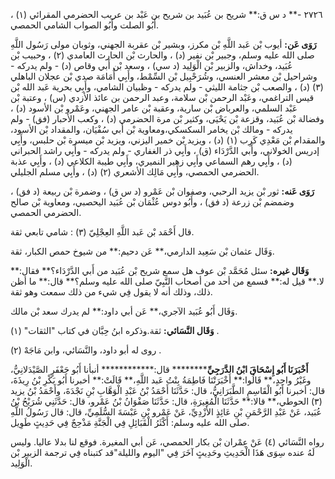 ٢٧٢٦ -** د س ق:** شريح بن عُبَيد بن شريح بن عَبْد بن عريب الحضرمي المقرائي (١) ، أَبُو الصلت وأَبُو الصواب الشامي الحمصي.

**رَوَى عَن:** أيوب بْن عَبد اللَّهِ بْن مكرز، وبشير بْن عقربة الجهني، وثوبان مولى رَسُول اللَّهِ صلى الله عليه وسلم، وجبير بْن نفير (د) ، والحارث بْن الحارث العامدي (٢) ، وحبيب بْن عُبَيد، وخداش، والزبير بْن الْوَلِيد (د سي) ، وسعد بْن أَبي وقاص (د) - ولم يدركه - وشراحيل بْن معشر العنسي، وشُرَحْبِيل بْن السِّمْط، وأَبِي أُمَامَة صدي بْن عجلان الباهلي (٣) (د) ، والصعب بْن جثامة الليثي - ولم يدركه - وظبيان الشامي، وأَبِي بحرية عَبد الله بْن قيس التراغمي، وعَبْد الرحمن بْن سلامة، وعبد الرحمن بن عائذ الأزدي (س) ، وعتبة بْن عَبْد السلمي، والعرباض بْن سارية، وعقبة بْن عامر الجهني، وعَمْرو بْن الأسود (د) ، وفضالة بْن عُبَيد، وقزعة بْن يَحْيَى، وكثير بْن مرة الحضرمي (د) ، وكعب الأحبار (فق) - ولم يدركه - ومالك بْن يخامر السكسكي،ومعاوية بْن أَبي سُفْيَان، والمقداد بْن الأسود، والمقدام بْن مَعْدِي كَرِب (١) (د) ، ويزيد بْن خمير اليزني، ويزيد بْن ميسرة بْن حلبس، وأَبِي إدريس الخولاني، وأَبي الدَّرْدَاء (ق) ، وأَبِي ذر الغفاري - ولم يدركه - وأَبِي راشد الحبراني (د) ، وأَبِي رهم السماعي وأَبِي زهير النميري، وأَبِي طيبة الكلاعي (د) ، وأَبِي عذبة الحضرمي الحمصي، وأَبِي مَالِك الأشعري (٢) (د) ، وأَبِي مسلم الجليلي.

**رَوَى عَنه:** ثور بْن يزيد الرحبي، وصفوان بْن عَمْرو (د س ق) ، وضمرة بْن ربيعة (د فق) ، وضمضم بْن زرعة (د فق) ، وأَبُو دوس عُثْمَان بْن عُبَيد اليحصبي، ومعاوية بْن صالح الحضرمي الحمصي.

قال أَحْمَد بْن عَبد اللَّهِ العِجْلِيّ (٣) : شامي تابعي ثقة.

وَقَال عثمان بْن سَعِيد الدارمي،** عَن دحيم:** من شيوخ حمص الكبار، ثقة.

**وَقَال غيره:** سئل مُحَمَّد بْن عوف هل سمع شريح بْن عُبَيد من أَبي الدَّرْدَاء؟** فقال:** لا.** قيل له:** فسمع من أحد من أصحاب النَّبِيّ صلى الله عليه وسلم؟** قال:** ما أظن ذلك، وذلك أنه لا يقول فِي شيء من ذلك سمعت وهو ثقة.

وَقَال أَبُو عُبَيد الآجري،** عَن أبي داود:** لم يدرك سعد بْن مالك.

**وَقَال النَّسَائي:** ثقة.وذكره ابنُ حِبَّان في كتاب "الثقات" (١) .

روى له أبو داود، والنَّسَائي، وابن مَاجَهْ (٢) .

**أَخْبَرَنَا أَبُو إِسْحَاقَ ابْنُ الدَّرَجِيِّ********** قال:************ أنبأنا أَبُو جَعْفَرٍ الصَّيْدَلانِيُّ، وغَيْرُ واحِدٍ،** قَالُوا:** أَخْبَرَتْنَا فَاطِمَةُ بِنْتُ عَبد اللَّهِ،** قَالَتْ:** أخبرنا أَبُو بَكْرِ بْنُ رِيذَةَ، قال: أخبرنا أَبُو الْقَاسِمِ الطَّبَرَانِيُّ، قال: حَدَّثَنَا أَحْمَدُ بْنُ عَبْدِ الْوَهَّابِ بْنِ نَجْدَةَ، وأَحْمَدُ بْنُ يزيد (٣) الحوطي،** قالا:** حَدَّثَنَا الْمُغِيرَةِ، قال: حَدَّثَنَا صَفْوَانُ بْنُ عَمْرو، قال: حَدَّثَنِي شُرَيْحُ بْنُ عُبَيد، عَنْ عَبْدِ الرَّحْمَنِ بْنِ عَائِذٍ الأَزْدِيِّ، عَنْ عَمْرو بْنِ عَبْسَةَ السُّلَمِيِّ، قال: قال رَسُولُ اللَّهِ صلى الله عليه وسلم: أَكْثَرُ الْقَبَائِلِ فِي الْجَنَّةِ مَذْحِجٌ فِي حَدِيثٍ طَوِيل.

رواه النَّسَائي (٤) عَنْ عِمْران بْن بكار الحمصي، عَن أبي المغيرة. فوقع لنا بدلا عاليا. وليس لَهُ عنده سِوَى هَذَا الْحَدِيثِ وحَدِيثٍ آخَرَ فِي "اليوم والليلة"قد كتبناه فِي ترجمة الزبير بْن الْوَلِيد.